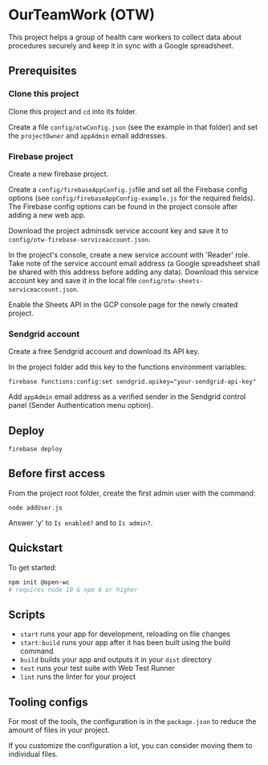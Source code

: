 # OurTeamWork (OTW)

This project helps a group of health care workers to collect data about
procedures securely and keep it in sync with a Google spreadsheet.

## Prerequisites

### Clone this project

Clone this project and `cd` into its folder.

Create a file `config/otwConfig.json` (see the example in that folder) and
set the `projectOwner` and `appAdmin` email addresses.

### Firebase project

Create a new firebase project.

Create a `config/firebaseAppConfig.js`file and set all the Firebase config
options (see `config/firebaseAppConfig-example.js` for the required fields).
The Firebase config options can be found in the project console after 
adding a new web app.

Download the project adminsdk service account key and save it to
`config/otw-firebase-serviceaccount.json`.

In the project's console, create a new service account with 'Reader' role.
Take note of the service account email address (a Google spreadsheet shall be
shared with this address before adding any data). Download this service
account key and save it in the local file
`config/otw-sheets-serviceaccount.json`.

Enable the Sheets API in the GCP console page for the newly created project.

### Sendgrid account

Create a free Sendgrid account and download its API key.

In the project folder add this key to the functions environment variables:

`firebase functions:config:set sendgrid.apikey="your-sendgrid-api-key"`

Add `appAdmin` email address as a verified sender in the Sendgrid control
panel (Sender Authentication menu option).

## Deploy

`firebase deploy`

## Before first access

From the project root folder, create the first admin user with the command:

`node addUser.js`

Answer 'y' to `Is enabled?` and to `Is admin?`.

## Quickstart

To get started:

```bash
npm init @open-wc
# requires node 10 & npm 6 or higher
```

## Scripts

- `start` runs your app for development, reloading on file changes
- `start:build` runs your app after it has been built using the build command
- `build` builds your app and outputs it in your `dist` directory
- `test` runs your test suite with Web Test Runner
- `lint` runs the linter for your project

## Tooling configs

For most of the tools, the configuration is in the `package.json` to reduce the amount of files in your project.

If you customize the configuration a lot, you can consider moving them to individual files.
